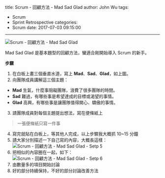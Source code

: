 title: Scrum - 回顧方法 - Mad Sad Glad
author: John Wu
tags:
  - Scrum
  - Sprint Retrospective
categories:
  - Scrum
date: 2017-07-03 09:15:00
---
![Scrum - 回顧方法 - Mad Sad Glad](/images/pasted-224.png)

Mad Sad Glad 是基本題型的回顧方法，蠻適合剛開始導入 Scrum 的新手。  

<!-- more -->

**步驟**

1. 在白板上畫三個垂直水道，寫上 **Mad**、**Sad**、**Glad**，如上圖。  
2. 向團隊成員講解這三個主題：
 * **Mad** 生氣，什麼事阻礙團隊，浪費了很多團隊的時間。  
 * **Sad** 難過，有哪些事是希望達成的目標或渴望的事情。  
 * **Glad** 高興，有哪些事是讓團隊值得開心、驕傲的事情。  
3. 請團隊成員對每個主題提出想法，寫在便條紙上  
 > 一張便條紙只寫一件事  
4. 寫完就貼在白板上，等其他人完成，以上步驟我大概抓 10~15 分鐘  
5. 請大家分別描述一下自己寫的內容，大概長這樣： 
![Scrum - 回顧方法 - Mad Sad Glad - Setp 5](/images/pasted-225.png)
6. 把相似的內容圈在一起，如下：  
![Scrum - 回顧方法 - Mad Sad Glad - Setp 6](/images/pasted-226.png)
7. 由數量多的項目開始討論  
8. 好的部分持續保持，不好的部分討論改善方法  